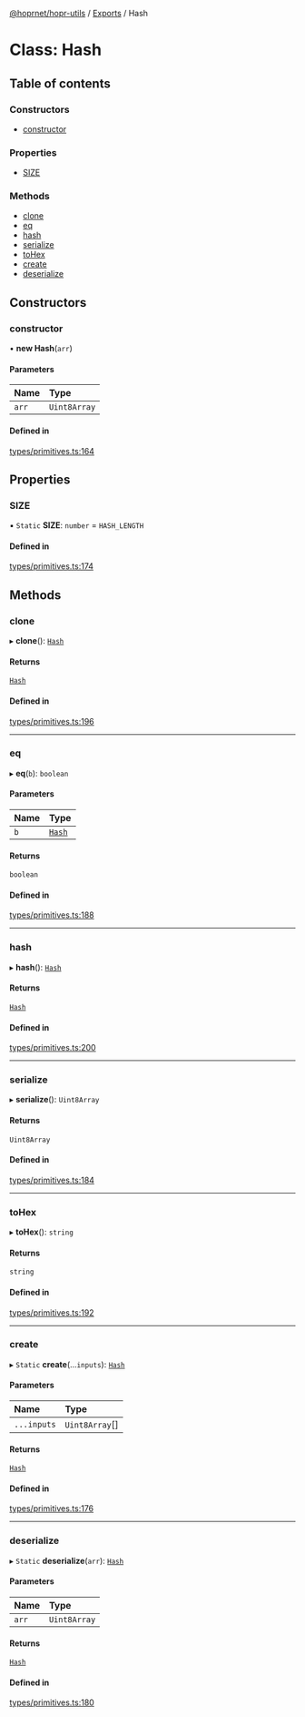 [@hoprnet/hopr-utils](../README.md) / [Exports](../modules.md) / Hash

# Class: Hash

## Table of contents

### Constructors

- [constructor](Hash.md#constructor)

### Properties

- [SIZE](Hash.md#size)

### Methods

- [clone](Hash.md#clone)
- [eq](Hash.md#eq)
- [hash](Hash.md#hash)
- [serialize](Hash.md#serialize)
- [toHex](Hash.md#tohex)
- [create](Hash.md#create)
- [deserialize](Hash.md#deserialize)

## Constructors

### constructor

• **new Hash**(`arr`)

#### Parameters

| Name | Type |
| :------ | :------ |
| `arr` | `Uint8Array` |

#### Defined in

[types/primitives.ts:164](https://github.com/hoprnet/hoprnet/blob/master/packages/utils/src/types/primitives.ts#L164)

## Properties

### SIZE

▪ `Static` **SIZE**: `number` = `HASH_LENGTH`

#### Defined in

[types/primitives.ts:174](https://github.com/hoprnet/hoprnet/blob/master/packages/utils/src/types/primitives.ts#L174)

## Methods

### clone

▸ **clone**(): [`Hash`](Hash.md)

#### Returns

[`Hash`](Hash.md)

#### Defined in

[types/primitives.ts:196](https://github.com/hoprnet/hoprnet/blob/master/packages/utils/src/types/primitives.ts#L196)

___

### eq

▸ **eq**(`b`): `boolean`

#### Parameters

| Name | Type |
| :------ | :------ |
| `b` | [`Hash`](Hash.md) |

#### Returns

`boolean`

#### Defined in

[types/primitives.ts:188](https://github.com/hoprnet/hoprnet/blob/master/packages/utils/src/types/primitives.ts#L188)

___

### hash

▸ **hash**(): [`Hash`](Hash.md)

#### Returns

[`Hash`](Hash.md)

#### Defined in

[types/primitives.ts:200](https://github.com/hoprnet/hoprnet/blob/master/packages/utils/src/types/primitives.ts#L200)

___

### serialize

▸ **serialize**(): `Uint8Array`

#### Returns

`Uint8Array`

#### Defined in

[types/primitives.ts:184](https://github.com/hoprnet/hoprnet/blob/master/packages/utils/src/types/primitives.ts#L184)

___

### toHex

▸ **toHex**(): `string`

#### Returns

`string`

#### Defined in

[types/primitives.ts:192](https://github.com/hoprnet/hoprnet/blob/master/packages/utils/src/types/primitives.ts#L192)

___

### create

▸ `Static` **create**(...`inputs`): [`Hash`](Hash.md)

#### Parameters

| Name | Type |
| :------ | :------ |
| `...inputs` | `Uint8Array`[] |

#### Returns

[`Hash`](Hash.md)

#### Defined in

[types/primitives.ts:176](https://github.com/hoprnet/hoprnet/blob/master/packages/utils/src/types/primitives.ts#L176)

___

### deserialize

▸ `Static` **deserialize**(`arr`): [`Hash`](Hash.md)

#### Parameters

| Name | Type |
| :------ | :------ |
| `arr` | `Uint8Array` |

#### Returns

[`Hash`](Hash.md)

#### Defined in

[types/primitives.ts:180](https://github.com/hoprnet/hoprnet/blob/master/packages/utils/src/types/primitives.ts#L180)
